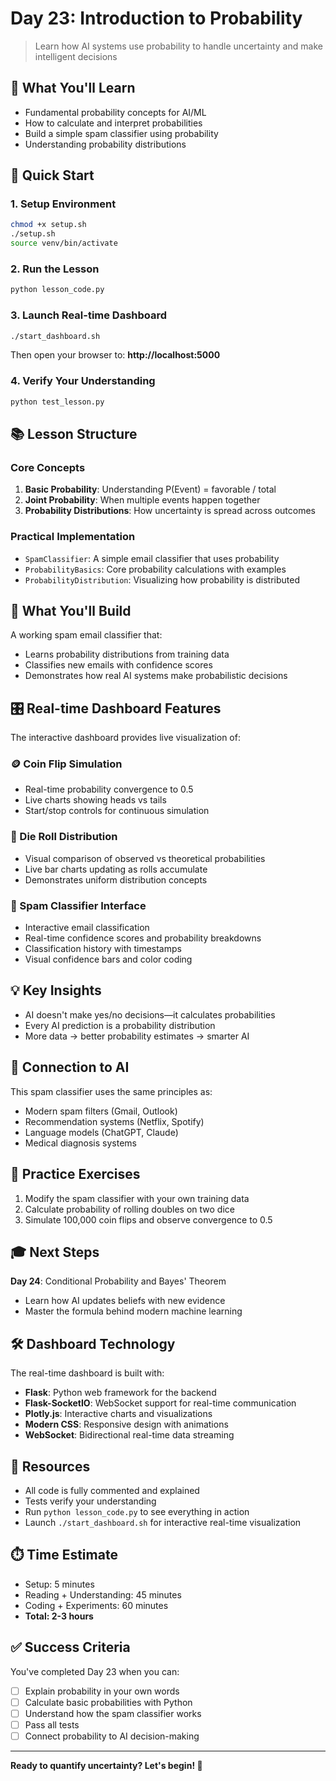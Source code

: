 # Day 23: Introduction to Probability

> Learn how AI systems use probability to handle uncertainty and make intelligent decisions

## 🎯 What You'll Learn

- Fundamental probability concepts for AI/ML
- How to calculate and interpret probabilities
- Build a simple spam classifier using probability
- Understanding probability distributions

## 🚀 Quick Start

### 1. Setup Environment

```bash
chmod +x setup.sh
./setup.sh
source venv/bin/activate
```

### 2. Run the Lesson

```bash
python lesson_code.py
```

### 3. Launch Real-time Dashboard

```bash
./start_dashboard.sh
```

Then open your browser to: **http://localhost:5000**

### 4. Verify Your Understanding

```bash
python test_lesson.py
```

## 📚 Lesson Structure

### Core Concepts

1. **Basic Probability**: Understanding P(Event) = favorable / total
2. **Joint Probability**: When multiple events happen together
3. **Probability Distributions**: How uncertainty is spread across outcomes

### Practical Implementation

- `SpamClassifier`: A simple email classifier that uses probability
- `ProbabilityBasics`: Core probability calculations with examples
- `ProbabilityDistribution`: Visualizing how probability is distributed

## 🧪 What You'll Build

A working spam email classifier that:
- Learns probability distributions from training data
- Classifies new emails with confidence scores
- Demonstrates how real AI systems make probabilistic decisions

## 🎛️ Real-time Dashboard Features

The interactive dashboard provides live visualization of:

### 🪙 Coin Flip Simulation
- Real-time probability convergence to 0.5
- Live charts showing heads vs tails
- Start/stop controls for continuous simulation

### 🎲 Die Roll Distribution
- Visual comparison of observed vs theoretical probabilities
- Live bar charts updating as rolls accumulate
- Demonstrates uniform distribution concepts

### 📧 Spam Classifier Interface
- Interactive email classification
- Real-time confidence scores and probability breakdowns
- Classification history with timestamps
- Visual confidence bars and color coding

## 💡 Key Insights

- AI doesn't make yes/no decisions—it calculates probabilities
- Every AI prediction is a probability distribution
- More data → better probability estimates → smarter AI

## 🔗 Connection to AI

This spam classifier uses the same principles as:
- Modern spam filters (Gmail, Outlook)
- Recommendation systems (Netflix, Spotify)
- Language models (ChatGPT, Claude)
- Medical diagnosis systems

## 📝 Practice Exercises

1. Modify the spam classifier with your own training data
2. Calculate probability of rolling doubles on two dice
3. Simulate 100,000 coin flips and observe convergence to 0.5

## 🎓 Next Steps

**Day 24**: Conditional Probability and Bayes' Theorem
- Learn how AI updates beliefs with new evidence
- Master the formula behind modern machine learning

## 🛠️ Dashboard Technology

The real-time dashboard is built with:
- **Flask**: Python web framework for the backend
- **Flask-SocketIO**: WebSocket support for real-time communication
- **Plotly.js**: Interactive charts and visualizations
- **Modern CSS**: Responsive design with animations
- **WebSocket**: Bidirectional real-time data streaming

## 📖 Resources

- All code is fully commented and explained
- Tests verify your understanding
- Run `python lesson_code.py` to see everything in action
- Launch `./start_dashboard.sh` for interactive real-time visualization

## ⏱️ Time Estimate

- Setup: 5 minutes
- Reading + Understanding: 45 minutes
- Coding + Experiments: 60 minutes
- **Total: 2-3 hours**

## ✅ Success Criteria

You've completed Day 23 when you can:
- [ ] Explain probability in your own words
- [ ] Calculate basic probabilities with Python
- [ ] Understand how the spam classifier works
- [ ] Pass all tests
- [ ] Connect probability to AI decision-making

---

**Ready to quantify uncertainty? Let's begin! 🎲**


